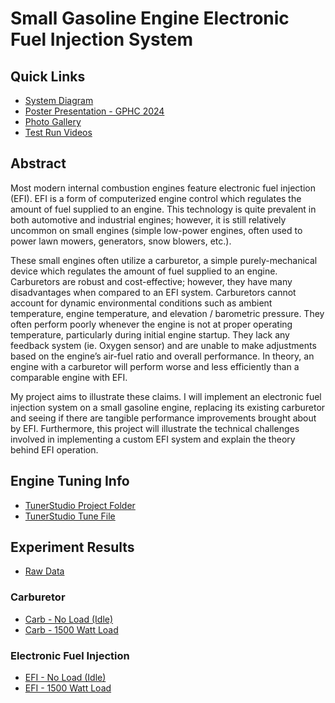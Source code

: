 # Small Gasoline Engine Electronic Fuel Injection System
## Quick Links
- [System Diagram](https://github.com/december454/Small-Engine-EFI/blob/main/Presentation/Microcontroller%20Engine%20EFI%20-%20System%20Diagram.png)
- [Poster Presentation - GPHC 2024](https://github.com/december454/Small-Engine-EFI/blob/main/Presentation/GPHC%202024%20-%20Electronic%20Fuel%20Injection%20-%20Poster%20Final%20(Revised).pptx)  
- [Photo Gallery](https://drive.google.com/drive/folders/1-K8DigQq3OUXWPAcYcIx51TK-QRiQJsa)
- [Test Run Videos](https://drive.google.com/drive/folders/1xPUE9m4CGjODswX5AoU1LcMaCgBp79RX)

## Abstract
Most modern internal combustion engines feature electronic fuel injection (EFI). EFI is a form of computerized engine control which regulates the amount of fuel supplied to an engine. This technology is quite prevalent in both automotive and industrial engines; however, it is still relatively uncommon on small engines (simple low-power engines, often used to power lawn mowers, generators, snow blowers, etc.). 

These small engines often utilize a carburetor, a simple purely-mechanical device which regulates the amount of fuel supplied to an engine. Carburetors are robust and cost-effective; however, they have many disadvantages when compared to an EFI system. Carburetors cannot account for dynamic environmental conditions such as ambient temperature, engine temperature, and elevation / barometric pressure. They often perform poorly whenever the engine is not at proper operating temperature, particularly during initial engine startup. They lack any feedback system (ie. Oxygen sensor) and are unable to make adjustments based on the engine’s air-fuel ratio and overall performance. In theory, an engine with a carburetor will perform worse and less efficiently than a comparable engine with EFI.

My project aims to illustrate these claims. I will implement an electronic fuel injection system on a small gasoline engine, replacing its existing carburetor and seeing if there are tangible performance improvements brought about by EFI. Furthermore, this project will illustrate the technical challenges involved in implementing a custom EFI system and explain the theory behind EFI operation.

## Engine Tuning Info
- [TunerStudio Project Folder](https://github.com/december454/Small-Engine-EFI/tree/main/Tuning/Speeduino%20Test)
- [TunerStudio Tune File](https://github.com/december454/Small-Engine-EFI/blob/main/Tuning/Speeduino%20Test/CurrentTune.msq)

## Experiment Results
- [Raw Data](https://github.com/december454/Small-Engine-EFI/tree/main/Experiment%20Trials)
### Carburetor
- [Carb - No Load (Idle)](https://github.com/december454/Small-Engine-EFI/blob/main/Experiment%20Trials/Carb%20-%20No%20Load/Summary%20-%20Carburetor%20-%20No%20Load.xlsx)
- [Carb - 1500 Watt Load](https://github.com/december454/Small-Engine-EFI/blob/main/Experiment%20Trials/Carb%20-%201500W%20Load/Summary%20-%20Carburetor%20-%201500W%20Load.xlsx)
### Electronic Fuel Injection
- [EFI - No Load (Idle)](https://github.com/december454/Small-Engine-EFI/blob/main/Experiment%20Trials/EFI%20-%20No%20Load/Summary%20-%20EFI-%20No%20Load.xlsx)
- [EFI - 1500 Watt Load](https://github.com/december454/Small-Engine-EFI/blob/main/Experiment%20Trials/EFI%20-%201500W%20Load/Summary%20-%20EFI%20-%201500W%20Load.xlsx)

